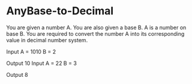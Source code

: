 # AnyBase-to-Decimal
You are given a number A. You are also given a base B. A is a number on base B.
You are required to convert the number A into its corresponding value in decimal number system.


Input
A = 1010
B = 2

Output
10
Input
A = 22 
B = 3

Output
8

